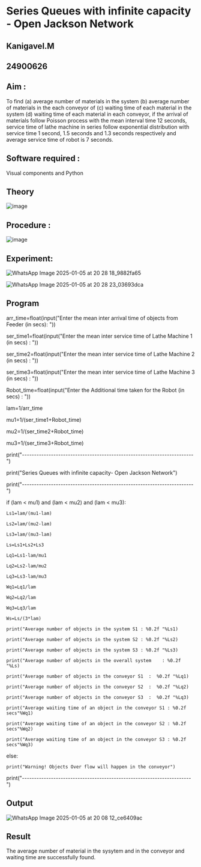 # Series Queues with infinite capacity - Open Jackson Network
## Kanigavel.M
## 24900626
## Aim :
To find (a) average number of materials in the system (b) average number of materials in the each conveyor of (c) waiting time of each material in the system (d) waiting time of each material in each conveyor, if the arrival  of materials follow Poisson process with the mean interval time 12 seconds, service time of  lathe machine in series follow exponential distribution  with service time  1 second, 1.5 seconds and 1.3 seconds respectively and average service time of robot is 7 seconds.

## Software required :
Visual components and Python

## Theory

![image](https://user-images.githubusercontent.com/103921593/203239736-7b81f599-71a8-4ae7-b63e-5d98acd9ea54.png)


## Procedure :

![image](https://user-images.githubusercontent.com/103921593/203239789-bc870dce-6727-487b-a0e2-4fc3f5114889.png)


## Experiment:
![WhatsApp Image 2025-01-05 at 20 28 18_9882fa65](https://github.com/user-attachments/assets/53ac7835-e6b5-42e8-89e5-18235d5531a8)

![WhatsApp Image 2025-01-05 at 20 28 23_03693dca](https://github.com/user-attachments/assets/c950803a-fc89-44aa-a38e-c48e061cc76b)

## Program
arr_time=float(input("Enter the mean inter arrival time of objects from Feeder (in secs): "))

ser_time1=float(input("Enter the mean  inter service time of Lathe Machine 1 (in secs) :  "))

ser_time2=float(input("Enter the mean  inter service time of Lathe Machine 2 (in secs) :  "))

ser_time3=float(input("Enter the mean  inter service time of Lathe Machine 3 (in secs) :  "))

Robot_time=float(input("Enter the Additional time taken for the Robot (in secs) :  "))

lam=1/arr_time

mu1=1/(ser_time1+Robot_time)

mu2=1/(ser_time2+Robot_time)

mu3=1/(ser_time3+Robot_time)

print("-----------------------------------------------------------------------")

print("Series Queues with infinite capacity- Open Jackson Network")

print("-----------------------------------------------------------------------")

if (lam <  mu1) and (lam <  mu2) and (lam <  mu3):

    Ls1=lam/(mu1-lam)

    Ls2=lam/(mu2-lam)

    Ls3=lam/(mu3-lam)

    Ls=Ls1+Ls2+Ls3

    Lq1=Ls1-lam/mu1

    Lq2=Ls2-lam/mu2

    Lq3=Ls3-lam/mu3

    Wq1=Lq1/lam

    Wq2=Lq2/lam

    Wq3=Lq3/lam

    Ws=Ls/(3*lam)

    print("Average number of objects in the system S1 : %0.2f "%Ls1)

    print("Average number of objects in the system S2 : %0.2f "%Ls2)

    print("Average number of objects in the system S3 : %0.2f "%Ls3)

    print("Average number of objects in the overall system    : %0.2f "%Ls)

    print("Average number of objects in the conveyor S1  :  %0.2f "%Lq1)

    print("Average number of objects in the conveyor S2  :  %0.2f "%Lq2)

    print("Average number of objects in the conveyor S3  :  %0.2f "%Lq3)

    print("Average waiting time of an object in the conveyor S1 : %0.2f secs"%Wq1)

    print("Average waiting time of an object in the conveyor S2 : %0.2f secs"%Wq2)

    print("Average waiting time of an object in the conveyor S3 : %0.2f secs"%Wq3)

else:

    print("Warning! Objects Over flow will happen in the conveyor")

print("----------------------------------------------------------------------")

## Output
![WhatsApp Image 2025-01-05 at 20 08 12_ce6409ac](https://github.com/user-attachments/assets/9f0b74a8-d3bc-4521-ad11-4971f7762bb9)

## Result
The average number of material in the sysytem and in the conveyor and waiting time are successfully found.

